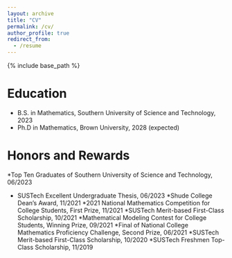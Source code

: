 ```yaml
---
layout: archive
title: "CV"
permalink: /cv/
author_profile: true
redirect_from:
  - /resume
---
```


{% include base_path %}

Education
======
* B.S. in Mathematics, Southern University of Science and Technology, 2023
* Ph.D in Mathematics, Brown University, 2028 (expected)

Honors and Rewards
======
*Top Ten Graduates of Southern University of Science and Technology, 06/2023
* SUSTech Excellent Undergraduate Thesis, 06/2023
*Shude College Dean’s Award, 11/2021
*2021 National Mathematics Competition for College Students, First Prize, 11/2021 
*SUSTech Merit-based First-Class Scholarship, 10/2021
*Mathematical Modeling Contest for College Students, Winning Prize, 09/2021
*Final of National College Mathematics Proficiency Challenge, Second Prize, 06/2021
*SUSTech Merit-based First-Class Scholarship, 10/2020
*SUSTech Freshmen Top-Class Scholarship, 11/2019

  


